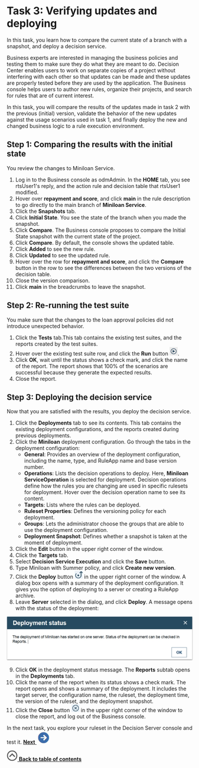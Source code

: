 # Task 3: Verifying updates and deploying

In this task, you learn how to compare the current state of a branch with a snapshot, and deploy a decision service.

Business experts are interested in managing the business policies and testing them to make sure they do what they are meant to do. Decision Center enables users to work on separate copies of a project without interfering with each other so that updates can be made and these updates are properly tested before they are used by the application. The Business console helps users to author new rules, organize their projects, and search for rules that are of current interest.

In this task, you will compare the results of the updates made in task 2 with the previous \(initial\) version, validate the behavior of the new updates against the usage scenarios used in task 1, and finally deploy the new and changed business logic to a rule execution environment.

## Step 1: Comparing the results with the initial state

You review the changes to Miniloan Service.

1.   Log in to the Business console as odmAdmin. In the **HOME** tab, you see rtsUser1's reply, and the action rule and decision table that rtsUser1 modified.
2.   Hover over **repayment and score**, and click **main** in the rule description to go directly to the main branch of **Miniloan Service**. 
3.   Click the **Snapshots** tab. 
4.   Click **Initial State**. You see the state of the branch when you made the snapshot.
5.   Click **Compare**. The Business console proposes to compare the Initial State snapshot with the current state of the project.
6.   Click **Compare**. By default, the console shows the updated table.
7.   Click **Added** to see the new rule. 
8.   Click **Updated** to see the updated rule.
9.   Hover over the row for **repayment and score**, and click the **Compare** button in the row to see the differences between the two versions of the decision table. 
10.  Close the version comparison. 
11.  Click **main** in the breadcrumbs to leave the snapshot. 

## Step 2: Re-running the test suite

You make sure that the changes to the loan approval policies did not introduce unexpected behavior.

1.  Click the **Tests** tab.This tab contains the existing test suites, and the reports created by the test suites.
2.   Hover over the existing test suite row, and click the **Run** button ![Image shows the run button](../gs_images/icon_run_testsuite.jpg). 
3.   Click **OK**, wait until the status shows a check mark, and click the name of the report. The report shows that 100% of the scenarios are successful because they generate the expected results.
4.  Close the report.

## Step 3: Deploying the decision service

Now that you are satisfied with the results, you deploy the decision service.

1.   Click the **Deployments** tab to see its contents. This tab contains the existing deployment configurations, and the reports created during previous deployments.
2.  Click the **Miniloan** deployment configuration. Go through the tabs in the deployment configuration:
    -   **General**: Provides an overview of the deployment configuration, including the name, type, and RuleApp name and base version number.
    -   **Operations**: Lists the decision operations to deploy. Here, **Miniloan ServiceOperation** is selected for deployment. Decision operations define how the rules you are changing are used in specific rulesets for deployment. Hover over the decision operation name to see its content.
    -   **Targets**: Lists where the rules can be deployed.
    -   **Ruleset Properties**: Defines the versioning policy for each deployment.
    -   **Groups**: Lets the administrator choose the groups that are able to use the deployment configuration.
    -   **Deployment Snapshot**: Defines whether a snapshot is taken at the moment of deployment.
3.  Click the **Edit** button in the upper right corner of the window.
4.  Click the **Targets** tab.
5.  Select **Decision Service Execution** and click the **Save** button.
6.  Type Miniloan with Summer policy, and click **Create new version**.
7.   Click the **Deploy** button ![""](../gs_images/icon_deploy.jpg) in the upper right corner of the window. A dialog box opens with a summary of the deployment configuration. It gives you the option of deploying to a server or creating a RuleApp archive. 
8.   Leave **Server** selected in the dialog, and click **Deploy**. A message opens with the status of the deployment:

 ![Image shows the status of the deployment.](../gs_images/scrn_deploystatus.jpg)

9.   Click **OK** in the deployment status message. The **Reports** subtab opens in the **Deployments** tab.
10.  Click the name of the report when its status shows a check mark. The report opens and shows a summary of the deployment. It includes the target server, the configuration name, the ruleset, the deployment time, the version of the ruleset, and the deployment snapshot.
11.  Click the **Close** button ![The image shows the close button](../gs_images/icon_cloud_deploy_close.jpg) in the upper right corner of the window to close the report, and log out of the Business console. 

In the next task, you explore your ruleset in the Decision Server console and test it. [**Next** ![Next icon](../gs_images/next.jpg)](../gs_topics/tut_icp_gs_test_ruleset_lsn.md)

[![](../gs_images/home.jpg) **Back to table of contents**](../README.md)

